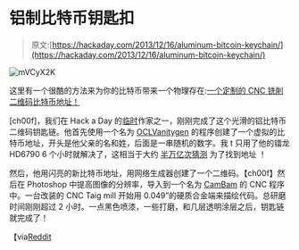 # 铝制比特币钥匙扣

> 原文:[https://hackaday.com/2013/12/16/aluminum-bitcoin-keychain/](https://hackaday.com/2013/12/16/aluminum-bitcoin-keychain/)

![mVCyX2K](../Images/035c7206db2c2330c326949abbc30bea.png)

这里有一个很酷的方法来为你的比特币带来一个物理存在:[一个定制的 CNC 铣削二维码比特币地址！](http://imgur.com/a/dHSCB)

[ch00f]，我们在 Hack a Day 的[临时](http://hackaday.com/author/ch00f/)作家之一，刚刚完成了这个光滑的铝比特币二维码钥匙链。他首先使用一个名为 [OCLVanitygen](http://en.bitcoin.it/wiki/Vanitygen) 的程序创建了一个虚拟的比特币地址，开头是他父亲的名和姓，后面是一串随机的数字。我 t 只用了他的镭龙 HD6790 6 个小时就解决了，这相当于大约 [半万亿次猜测](http://www.reddit.com/r/DIY/comments/1swvy1/aluminum_bitcoin_address_keychain/ce26ktr) 为了找到地址 ！

然后，他用闪亮的新比特币地址，用网络生成器创建了一个二维码。【ch00f】然后在 Photoshop 中提高图像的分辨率，导入到一个名为 [CamBam](http://www.cambam.info/) 的 CNC 程序中。一台改装的 CNC Taig mill 开始用 0.049”的硬质合金端来描绘代码。总研磨时间刚刚超过 2 小时。一点黑色喷漆，一些打磨，和几层透明涂层之后，钥匙链就完成了！

【via[Reddit](http://www.reddit.com/r/DIY/comments/1swvy1/aluminum_bitcoin_address_keychain/)